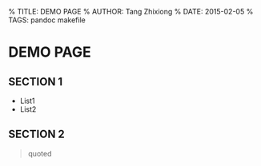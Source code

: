 % TITLE: DEMO PAGE
% AUTHOR: Tang Zhixiong
% DATE: 2015-02-05
% TAGS: pandoc makefile

DEMO PAGE
=========

## SECTION 1

* List1
* List2

## SECTION 2

> quoted